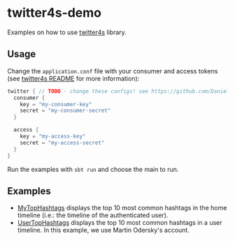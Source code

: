 # twitter4s-demo
Examples on how to use [twitter4s](https://github.com/DanielaSfregola/twitter4s) library.

Usage
-----
Change the `application.conf` file with your consumer and access tokens (see [twitter4s README](https://github.com/DanielaSfregola/twitter4s#prerequisites) for more information):
```scala
twitter { // TODO - change these configs! see https://github.com/DanielaSfregola/twitter4s#prerequisites
  consumer {
    key = "my-consumer-key"
    secret = "my-consumer-secret"
  }

  access {
    key = "my-access-key"
    secret = "my-access-secret"
  }
}
```

Run the examples with `sbt run` and choose the main to run.

Examples
--------
- [MyTopHashtags](https://github.com/DanielaSfregola/twitter4s-demo/blob/master/src/main/scala/MyTopHashtags.scala) displays the top 10 most common hashtags in the home timeline (i.e.: the timeline of the authenticated user).
- [UserTopHashtags](https://github.com/DanielaSfregola/twitter4s-demo/blob/master/src/main/scala/UserTopHashtags.scala) displays the top 10 most common hashtags in a user timeline. In this example, we use Martin Odersky's account.

